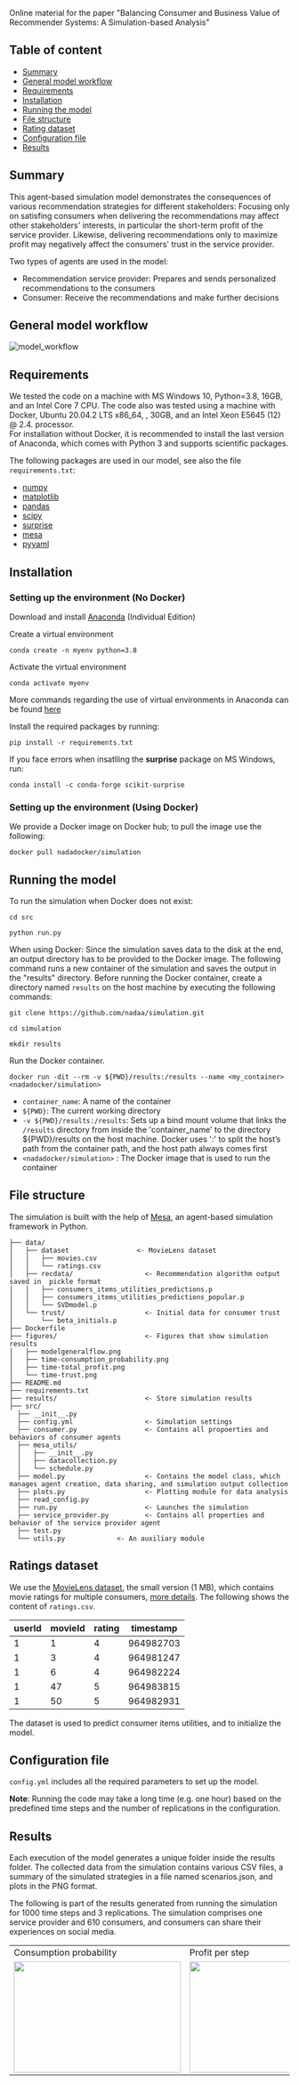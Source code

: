 Online material for the paper "Balancing Consumer and Business Value of Recommender Systems: A Simulation-based Analysis"

## Table of content

- [Summary](#summary)
- [General model workflow](#general-model-workflow)
- [Requirements](#requirements)
- [Installation](#installation)
- [Running the model](#running-the-model)
- [File structure](#file-structure)
- [Rating dataset](#ratings-dataset)
- [Configuration file](#configuration-file)
- [Results](#results)



## Summary
This agent-based simulation model demonstrates the consequences of various recommendation strategies for different stakeholders: Focusing only on satisfing consumers when delivering the recommendations may affect other stakeholders' interests, in particular the short-term profit of the service provider. Likewise, delivering recommendations only to maximize profit may negatively affect the consumers' trust in the service provider.

Two types of agents are used in the model: 

<ul>
<li> Recommendation service provider: Prepares and sends personalized recommendations to the consumers </li>
<li> Consumer: Receive the recommendations and make further decisions </li>
</ul>

## General model workflow
![model_workflow](figures/modelgeneralflow.png)

## Requirements
We tested the code on a machine with MS Windows 10, Python=3.8, 16GB, and an Intel Core 7 CPU.  The code also was tested using a machine with Docker, Ubuntu 20.04.2 LTS x86_64, , 30GB, and an Intel Xeon E5645 (12) @ 2.4. processor. \
For installation without Docker, it is recommended to install the last version of Anaconda, which comes with Python 3 and supports scientific packages.

The following packages are used in our model, see also the file `requirements.txt`:
* [numpy](https://numpy.org/)
* [matplotlib](https://matplotlib.org/)
* [pandas](https://pandas.pydata.org/)
* [scipy](https://www.scipy.org/)
* [surprise](http://surpriselib.com/)
* [mesa](https://mesa.readthedocs.io/en/master/tutorials/intro_tutorial.html)
* [pyyaml](https://pyyaml.org/)

## Installation

### Setting up the environment (No Docker)
Download and install [Anaconda](https://www.anaconda.com/products/individual-d) (Individual Edition)

Create a virtual environment
```
conda create -n myenv python=3.8
```
Activate the virtual environment 
```
conda activate myenv
```
More commands regarding the use of virtual environments in Anaconda can be found [here](https://docs.conda.io/projects/conda/en/latest/user-guide/tasks/manage-environments.html) 

Install the required packages by running: 
```
pip install -r requirements.txt
```

If you face errors when insatlling the **surprise** package on MS Windows, run:
```
conda install -c conda-forge scikit-surprise
```
### Setting up the environment (Using Docker)
We provide a Docker image on Docker hub; to pull the image use the following:

```
docker pull nadadocker/simulation
```

## Running the model
To run the simulation when Docker does not exist: 

```
cd src
```

```python run.py```

When using Docker:
Since the simulation saves data to the disk at the end, an output directory has to be provided to the Docker image. The following command runs a new container of the simulation and saves the output in the "results" directory. Before running the Docker container, create a directory named `results` on the host machine by executing the following commands: 

```
git clone https://github.com/nadaa/simulation.git
```

```
cd simulation
```

```
mkdir results
```

Run the Docker container.

```
docker run -dit --rm -v ${PWD}/results:/results --name <my_container> <nadadocker/simulation>
```

* `container_name`: A name of the container
* `${PWD}`: The current working directory
* `-v ${PWD}/results:/results`: Sets up a bind mount volume that links the `/results` directory from inside the 'container_name' to the  directory ${PWD}/results on the host machine. Docker uses  ':' to split the host’s path from the container path, and the host path always comes first
* `<nadadocker/simulation>` : The Docker image that is used to run the container


## File structure
The simulation is built with the help of [Mesa](https://github.com/projectmesa/mesa), an agent-based simulation framework in Python.
```
├── data/
│   ├── dataset                 <- MovieLens dataset 
│   │   ├── movies.csv
│   │   └── ratings.csv
│   ├── recdata/                  <- Recommendation algorithm output saved in  pickle format
│   │   ├── consumers_items_utilities_predictions.p
│   │   ├── consumers_items_utilities_predictions_popular.p
│   │   └── SVDmodel.p
│   └── trust/                    <- Initial data for consumer trust 
│       └── beta_initials.p
├── Dockerfile
├── figures/                      <- Figures that show simulation results
│   ├── modelgeneralflow.png
│   ├── time-consumption_probability.png
│   ├── time-total_profit.png
│   └── time-trust.png
├── README.md
├── requirements.txt
├── results/                      <- Store simulation results
├── src/
  ├── __init__.py
  ├── config.yml                  <- Simulation settings
  ├── consumer.py                 <- Contains all propoerties and behaviors of consumer agents 
  ├── mesa_utils/
  │   ├── __init__.py
  │   ├── datacollection.py
  │   └── schedule.py
  ├── model.py                    <- Contains the model class, which manages agent creation, data sharing, and simulation output collection 
  ├── plots.py                    <- Plotting module for data analysis
  ├── read_config.py
  ├── run.py                      <- Launches the simulation
  ├── service_provider.py         <- Contains all properties and behavior of the service provider agent
  ├── test.py
  └── utils.py             <- An auxiliary module 

```
## Ratings dataset
We use the [MovieLens dataset](https://grouplens.org/datasets/movielens/), the small version (1 MB), which contains movie ratings for multiple consumers, [more details](http://files.grouplens.org/datasets/movielens/ml-latest-small-README.html). The following shows the content of `ratings.csv`.


|userId|movieId|rating|timestamp|
|------|-------|------|---------|
|1|	1|4|964982703|
|1|3|4|964981247|
|1|6|4|964982224|
|1|47|5|964983815|
|1|50|5|964982931|

The dataset is used to predict consumer items utilities, and to initialize the model.

## Configuration file
`config.yml` includes all the required parameters to set up the model.


**Note**: Running the code may take a long time (e.g. one hour) based on the predefined time steps and the number of replications in the configuration. 


## Results
Each execution of the model generates a unique folder inside the results folder. The collected data from the simulation contains various CSV files, a summary of the simulated strategies in a file named scenarios.json, and plots in the PNG format.


The following is part of the results generated from running the simulation for 1000 time steps and 3 replications. The simulation comprises one service provider and 610 consumers, and consumers can share their experiences on social media.


<table>
  <tr>
    <td>Consumption probability</td>
     <td>Profit per step</td>
     <td>Cumulative profit</td>
  </tr>
  <tr>
    <td><img src="figures/consumption.png" width=300 height=200></td>
    <td><img src="figures/profit-per-step.png" width=300 height=200></td>
    <td><img src="figures/cumulative-profit.png" width=300 height=200></td>
  </tr>
 </table>


